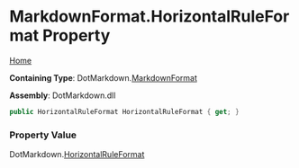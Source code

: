 # MarkdownFormat\.HorizontalRuleFormat Property

[Home](../../../README.md)

**Containing Type**: DotMarkdown\.[MarkdownFormat](../README.md)

**Assembly**: DotMarkdown\.dll

```csharp
public HorizontalRuleFormat HorizontalRuleFormat { get; }
```

### Property Value

DotMarkdown\.[HorizontalRuleFormat](../../HorizontalRuleFormat/README.md)

